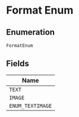 
# Format Enum

## Enumeration

`FormatEnum`

## Fields

| Name |
|  --- |
| `TEXT` |
| `IMAGE` |
| `ENUM_TEXTIMAGE` |

